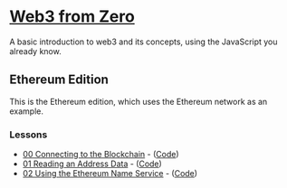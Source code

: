 # [Web3 from Zero](https://kay-is.github.io/web3-from-zero)

A basic introduction to web3 and its concepts, using the JavaScript you already know.

## Ethereum Edition

This is the Ethereum edition, which uses the Ethereum network as an example.

### Lessons

- [00 Connecting to the Blockchain](https://kay-is.github.io/web3-from-zero/00-connect-to-blockchain.html) - ([Code](00-connect-to-blockchain.html))
- [01 Reading an Address Data](https://kay-is.github.io/web3-from-zero/01-read-address-data.html) - ([Code](01-read-address-data.html))
- [02 Using the Ethereum Name Service](https://kay-is.github.io/web3-from-zero/02-using-ens.html) - ([Code](02-using-ens.html))
